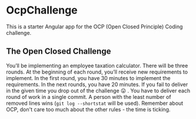 # OcpChallenge

This is a starter Angular app for the OCP (Open Closed Principle) Coding challenge.

## The Open Closed Challenge

You’ll be implementing an employee taxation calculator. There will be three rounds. At the beginning of each round, you’ll receive new requirements to implement. In the first round, you have 30 minutes to implement the requirements. In the next rounds, you have 20 minutes. If you fail to deliver in the given time you drop out of the challenge :stuck_out_tongue: . You have to deliver each round of work in a single commit. A person with the least number of removed lines wins (`git log --shortstat` will be used).
Remember about OCP, don't care too much about the other rules - the time is ticking.
